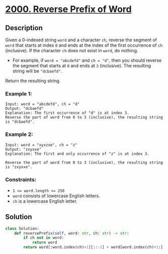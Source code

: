 # [2000. Reverse Prefix of Word](https://leetcode.com/problems/reverse-prefix-of-word/description/?envType=daily-question&envId=2024-05-01)

## Description

Given a 0-indexed string `word` and a character `ch`, reverse the segment of `word` that starts at index `0` and ends at the index of the first occurrence of `ch` (inclusive). If the character `ch` does not exist in `word`, do nothing.

- For example, if `word = "abcdefd"` and `ch = "d"`, then you should reverse the segment that starts at `0` and ends at `3` (inclusive). The resulting string will be `"dcbaefd"`.

Return the resulting string.

### Example 1:

```
Input: word = "abcdefd", ch = "d"
Output: "dcbaefd"
Explanation: The first occurrence of "d" is at index 3.
Reverse the part of word from 0 to 3 (inclusive), the resulting string is "dcbaefd".
```

### Example 2:

```
Input: word = "xyxzxe", ch = "z"
Output: "zxyxxe"
Explanation: The first and only occurrence of "z" is at index 3.

Reverse the part of word from 0 to 3 (inclusive), the resulting string is "zxyxxe".
```

### Constraints:

- `1 <= word.length <= 250`
- `word` consists of lowercase English letters.
- `ch` is a lowercase English letter.


## Solution

```python
class Solution:
    def reversePrefix(self, word: str, ch: str) -> str:
        if ch not in word:
            return word
        return word[:word.index(ch)+1][::-1] + word[word.index(ch)+1:]
```



